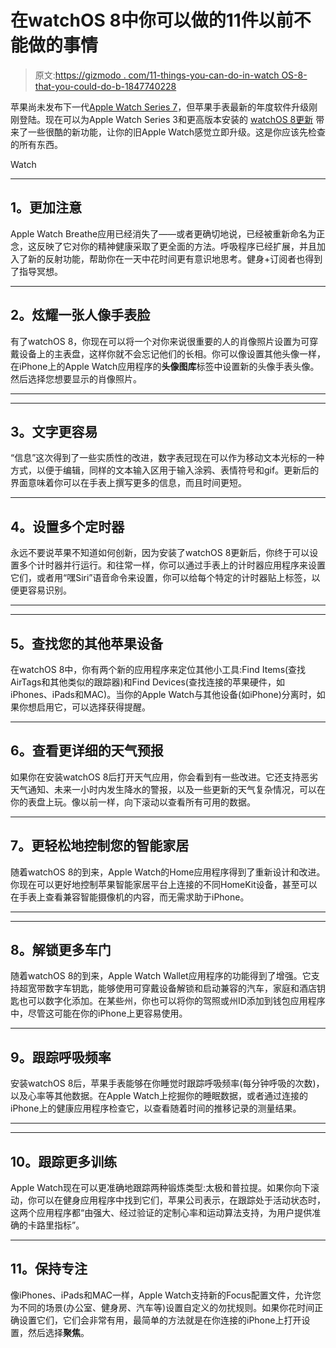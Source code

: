 # 在watchOS 8中你可以做的11件以前不能做的事情

> 原文:[https://gizmodo . com/11-things-you-can-do-in-watch OS-8-that-you-could-do-b-1847740228](https://gizmodo.com/11-things-you-can-do-in-watchos-8-that-you-couldnt-do-b-1847740228)

苹果尚未发布下一代[Apple Watch Series 7](https://gizmodo.com/the-apple-watch-series-7-is-here-1847665171)，但苹果手表最新的年度软件升级刚刚登陆。现在可以为Apple Watch Series 3和更高版本安装的 [watchOS 8更新](https://gizmodo.com/with-watchos-8-apple-wants-to-help-you-chill-the-hell-1847195000) 带来了一些很酷的新功能，让你的旧Apple Watch感觉立即升级。这是你应该先检查的所有东西。

Watch

* * *

## **1。更加注意**

Apple Watch Breathe应用已经消失了——或者更确切地说，已经被重新命名为正念，这反映了它对你的精神健康采取了更全面的方法。呼吸程序已经扩展，并且加入了新的反射功能，帮助你在一天中花时间更有意识地思考。健身+订阅者也得到了指导冥想。

* * *

## **2。炫耀一张人像手表脸**

有了watchOS 8，你现在可以将一个对你来说很重要的人的肖像照片设置为可穿戴设备上的主表盘，这样你就不会忘记他们的长相。你可以像设置其他头像一样，在iPhone上的Apple Watch应用程序的**头像图库**标签中设置新的头像手表头像。然后选择您想要显示的肖像照片。

* * *

* * *

## **3。文字更容易**

“信息”这次得到了一些实质性的改进，数字表冠现在可以作为移动文本光标的一种方式，以便于编辑，同样的文本输入区用于输入涂鸦、表情符号和gif。更新后的界面意味着你可以在手表上撰写更多的信息，而且时间更短。

* * *

## **4。设置多个定时器**

永远不要说苹果不知道如何创新，因为安装了watchOS 8更新后，你终于可以设置多个计时器并行运行。和往常一样，你可以通过手表上的计时器应用程序来设置它们，或者用“嘿Siri”语音命令来设置，你可以给每个特定的计时器贴上标签，以便更容易识别。

* * *

* * *

## **5。查找您的其他苹果设备**

在watchOS 8中，你有两个新的应用程序来定位其他小工具:Find Items(查找AirTags和其他类似的跟踪器)和Find Devices(查找连接的苹果硬件，如iPhones、iPads和MAC)。当你的Apple Watch与其他设备(如iPhone)分离时，如果你想启用它，可以选择获得提醒。

* * *

## **6。查看更详细的天气预报**

如果你在安装watchOS 8后打开天气应用，你会看到有一些改进。它还支持恶劣天气通知、未来一小时内发生降水的警报，以及一些更新的天气复杂情况，可以在你的表盘上玩。像以前一样，向下滚动以查看所有可用的数据。

* * *

## **7。更轻松地控制您的智能家居**

随着watchOS 8的到来，Apple Watch的Home应用程序得到了重新设计和改进。你现在可以更好地控制苹果智能家居平台上连接的不同HomeKit设备，甚至可以在手表上查看兼容智能摄像机的内容，而无需求助于iPhone。

* * *

* * *

## **8。解锁更多车门**

随着watchOS 8的到来，Apple Watch Wallet应用程序的功能得到了增强。它支持超宽带数字车钥匙，能够使用可穿戴设备解锁和启动兼容的汽车，家庭和酒店钥匙也可以数字化添加。在某些州，你也可以将你的驾照或州ID添加到钱包应用程序中，尽管这可能在你的iPhone上更容易使用。

* * *

## **9。跟踪呼吸频率**

安装watchOS 8后，苹果手表能够在你睡觉时跟踪呼吸频率(每分钟呼吸的次数)，以及心率等其他数据。在Apple Watch上挖掘你的睡眠数据，或者通过连接的iPhone上的健康应用程序检查它，以查看随着时间的推移记录的测量结果。

* * *

* * *

## 10。跟踪更多训练

Apple Watch现在可以更准确地跟踪两种锻炼类型:太极和普拉提。如果你向下滚动，你可以在健身应用程序中找到它们，苹果公司表示，在跟踪处于活动状态时，这两个应用程序都“由强大、经过验证的定制心率和运动算法支持，为用户提供准确的卡路里指标”。

* * *

## **11。保持专注**

像iPhones、iPads和MAC一样，Apple Watch支持新的Focus配置文件，允许您为不同的场景(办公室、健身房、汽车等)设置自定义的勿扰规则。如果你花时间正确设置它们，它们会非常有用，最简单的方法就是在你连接的iPhone上打开设置，然后选择**聚焦**。